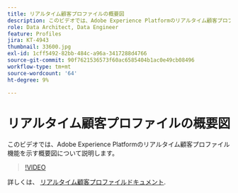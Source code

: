 ```yaml
---
title: リアルタイム顧客プロファイルの概要図
description: このビデオでは、Adobe Experience Platformのリアルタイム顧客プロファイル機能を示す概要図について説明します。
role: Data Architect, Data Engineer
feature: Profiles
jira: KT-4943
thumbnail: 33600.jpg
exl-id: 1cff5492-82bb-484c-a96a-3417288d4766
source-git-commit: 90f7621536573f60ac6585404b1ac0e49cb08496
workflow-type: tm+mt
source-wordcount: '64'
ht-degree: 9%

---
```


# リアルタイム顧客プロファイルの概要図

このビデオでは、Adobe Experience Platformのリアルタイム顧客プロファイル機能を示す概要図について説明します。

>[!VIDEO](https://video.tv.adobe.com/v/33600?quality=12&learn=on)

詳しくは、 [リアルタイム顧客プロファイルドキュメント](https://experienceleague.adobe.com/docs/experience-platform/profile/home.html?lang=ja).

